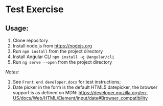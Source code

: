 # Test Exercise
## Usage:
1. Clone repository
2. Install node.js from https://nodejs.org
3. Run `npm install` from the project directory
4. Install Angular CLI `npm install -g @angular/cli`
5. Run `ng serve --open` from the project directory 

_Notes:_
1. See `Front end developer.docx` for test instructions;
2. Date picker in the form is the default HTML5 datepicker, the browser support is as defined on MDN: https://developer.mozilla.org/en-US/docs/Web/HTML/Element/input/date#Browser_compatibility 
